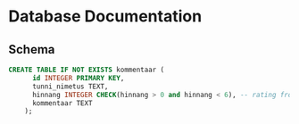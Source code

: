 # Database Documentation

## Schema

```sql
CREATE TABLE IF NOT EXISTS kommentaar (
      id INTEGER PRIMARY KEY,
      tunni_nimetus TEXT, 
      hinnang INTEGER CHECK(hinnang > 0 and hinnang < 6), -- rating from 1 to 5 
      kommentaar TEXT
    );
```



